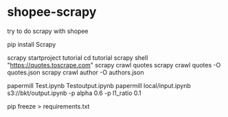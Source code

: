 # shopee-scrapy
 try to do scrapy with shopee

 pip install Scrapy

 scrapy startproject tutorial
 cd tutorial
 scrapy shell "https://quotes.toscrape.com"
 scrapy crawl quotes
 scrapy crawl quotes -O quotes.json
 scrapy crawl author -O authors.json

 papermill Test.ipynb Testoutput.ipynb
 papermill local/input.ipynb s3://bkt/output.ipynb -p alpha 0.6 -p l1_ratio 0.1

 pip freeze > requirements.txt